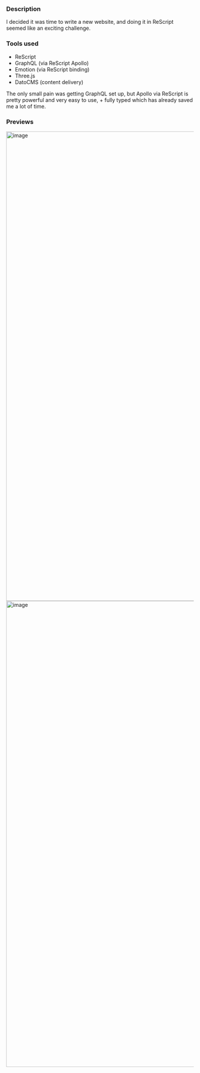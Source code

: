 ### Description
I decided it was time to write a new website, and doing it in ReScript seemed like an exciting challenge.

### Tools used
- ReScript
- GraphQL (via ReScript Apollo)
- Emotion (via ReScript binding)
- Three.js
- DatoCMS (content delivery)

The only small pain was getting GraphQL set up, but Apollo via ReScript is pretty powerful and very easy to use, + fully typed which has already saved me a lot of time.


### Previews
<img width="1260" alt="image" src="https://user-images.githubusercontent.com/64713032/193151183-eb05c5de-8db3-4ef0-a9b5-8ba45127ba8b.png">

<img width="1251" alt="image" src="https://user-images.githubusercontent.com/64713032/193151277-ae74bc67-8abb-49c0-a816-4799b25b83bb.png">
